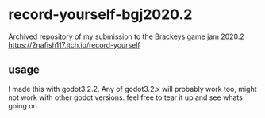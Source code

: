 # record-yourself-bgj2020.2 

Archived repository of my submission to the Brackeys game jam 2020.2
https://2nafish117.itch.io/record-yourself

## usage
I made this with godot3.2.2. 
Any of godot3.2.x will probably work too, might not work with other godot versions.
feel free to tear it up and see whats going on.
